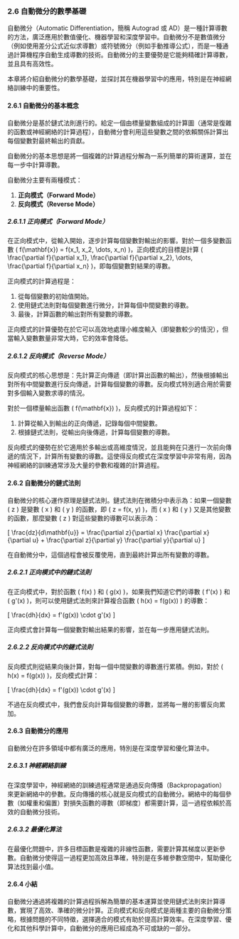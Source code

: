 ### **2.6 自動微分的數學基礎**

自動微分（Automatic Differentiation，簡稱 Autograd 或 AD）是一種計算導數的方法，廣泛應用於數值優化、機器學習和深度學習中。自動微分不是數值微分（例如使用差分公式近似求導數）或符號微分（例如手動推導公式），而是一種通過計算機程序自動生成導數的技術。自動微分的主要優勢是它能夠精確計算導數，並且具有高效性。

本章將介紹自動微分的數學基礎，並探討其在機器學習中的應用，特別是在神經網絡訓練中的重要性。

#### **2.6.1 自動微分的基本概念**

自動微分是基於鏈式法則進行的。給定一個由標量變數組成的計算圖（通常是復雜的函數或神經網絡的計算過程），自動微分會利用這些變數之間的依賴關係計算出每個變數對最終輸出的貢獻。

自動微分的基本思想是將一個複雜的計算過程分解為一系列簡單的算術運算，並在每一步中計算導數。

自動微分主要有兩種模式：
1. **正向模式（Forward Mode）**
2. **反向模式（Reverse Mode）**

##### **2.6.1.1 正向模式（Forward Mode）**

在正向模式中，從輸入開始，逐步計算每個變數對輸出的影響。對於一個多變數函數 \( f(\mathbf{x}) = f(x_1, x_2, \dots, x_n) \)，正向模式的目標是計算 \( \frac{\partial f}{\partial x_1}, \frac{\partial f}{\partial x_2}, \dots, \frac{\partial f}{\partial x_n} \)，即每個變數對結果的導數。

正向模式的計算過程是：
1. 從每個變數的初始值開始。
2. 使用鏈式法則對每個變數進行微分，計算每個中間變數的導數。
3. 最後，計算函數的輸出對所有變數的導數。

正向模式的計算優勢在於它可以高效地處理小維度輸入（即變數較少的情況），但當輸入變數數量非常大時，它的效率會降低。

##### **2.6.1.2 反向模式（Reverse Mode）**

反向模式的核心思想是：先計算正向傳遞（即計算出函數的輸出），然後根據輸出對所有中間變數進行反向傳遞，計算每個變數的導數。反向模式特別適合用於需要對多個輸入變數求導的情況。

對於一個標量輸出函數 \( f(\mathbf{x}) \)，反向模式的計算過程如下：
1. 計算從輸入到輸出的正向傳遞，記錄每個中間變數。
2. 根據鏈式法則，從輸出向後傳遞，計算每個變數的導數。

反向模式的優勢在於它適用於多輸出或高維度情況，並且能夠在只進行一次前向傳遞的情況下，計算所有變數的導數。這使得反向模式在深度學習中非常有用，因為神經網絡的訓練通常涉及大量的參數和複雜的計算過程。

#### **2.6.2 自動微分的鏈式法則**

自動微分的核心運作原理是鏈式法則。鏈式法則在微積分中表示為：如果一個變數 \( z \) 是變數 \( x \) 和 \( y \) 的函數，即 \( z = f(x, y) \)，而 \( x \) 和 \( y \) 又是其他變數的函數，那麼變數 \( z \) 對這些變數的導數可以表示為：

\[
\frac{dz}{d\mathbf{u}} = \frac{\partial z}{\partial x} \frac{\partial x}{\partial u} + \frac{\partial z}{\partial y} \frac{\partial y}{\partial u}
\]

在自動微分中，這個過程會被反覆使用，直到最終計算出所有變數的導數。

##### **2.6.2.1 正向模式中的鏈式法則**

在正向模式中，對於函數 \( f(x) \) 和 \( g(x) \)，如果我們知道它們的導數 \( f'(x) \) 和 \( g'(x) \)，則可以使用鏈式法則來計算複合函數 \( h(x) = f(g(x)) \) 的導數：

\[
\frac{dh}{dx} = f'(g(x)) \cdot g'(x)
\]

正向模式會計算每一個變數對輸出結果的影響，並在每一步應用鏈式法則。

##### **2.6.2.2 反向模式中的鏈式法則**

反向模式則從結果向後計算，對每一個中間變數的導數進行累積。例如，對於 \( h(x) = f(g(x)) \)，反向模式計算：

\[
\frac{dh}{dx} = f'(g(x)) \cdot g'(x)
\]

不過在反向模式中，我們會反向計算每個變數的導數，並將每一層的影響反向累加。

#### **2.6.3 自動微分的應用**

自動微分在許多領域中都有廣泛的應用，特別是在深度學習和優化算法中。

##### **2.6.3.1 神經網絡訓練**

在深度學習中，神經網絡的訓練過程通常是通過反向傳播（Backpropagation）來更新網絡中的參數。反向傳播的核心就是反向模式的自動微分。網絡中的每個參數（如權重和偏置）對損失函數的導數（即梯度）都需要計算，這一過程依賴於高效的自動微分技術。

##### **2.6.3.2 最優化算法**

在最優化問題中，許多目標函數是複雜的非線性函數，需要計算其梯度以更新參數。自動微分使得這一過程更加高效且準確，特別是在多維參數空間中，幫助優化算法找到最小值。

#### **2.6.4 小結**

自動微分通過將複雜的計算過程拆解為簡單的基本運算並使用鏈式法則來計算導數，實現了高效、準確的微分計算。正向模式和反向模式是兩種主要的自動微分策略，根據問題的不同特徵，選擇適合的模式有助於提高計算效率。在深度學習、優化和其他科學計算中，自動微分的應用已經成為不可或缺的一部分。